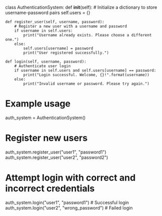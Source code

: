 class AuthenticationSystem:
    def __init__(self):
        # Initialize a dictionary to store username-password pairs
        self.users = {}

    def register_user(self, username, password):
        # Register a new user with a username and password
        if username in self.users:
            print("Username already exists. Please choose a different one.")
        else:
            self.users[username] = password
            print("User registered successfully.")

    def login(self, username, password):
        # Authenticate user login
        if username in self.users and self.users[username] == password:
            print("Login successful. Welcome, {}!".format(username))
        else:
            print("Invalid username or password. Please try again.")


# Example usage
auth_system = AuthenticationSystem()

# Register new users
auth_system.register_user("user1", "password1")
auth_system.register_user("user2", "password2")

# Attempt login with correct and incorrect credentials
auth_system.login("user1", "password1")  # Successful login
auth_system.login("user2", "wrong_password")  # Failed login
